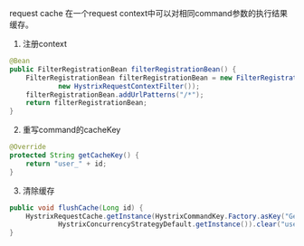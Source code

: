 

request cache
在一个request context中可以对相同command参数的执行结果缓存。
1. 注册context
```java
@Bean
public FilterRegistrationBean filterRegistrationBean() {
    FilterRegistrationBean filterRegistrationBean = new FilterRegistrationBean(
            new HystrixRequestContextFilter());
    filterRegistrationBean.addUrlPatterns("/*");
    return filterRegistrationBean;
}
```
2. 重写command的cacheKey
```java
@Override
protected String getCacheKey() {
    return "user_" + id;
}
```
3. 清除缓存
```java
public void flushCache(Long id) {
    HystrixRequestCache.getInstance(HystrixCommandKey.Factory.asKey("GetUserCommand"),
            HystrixConcurrencyStrategyDefault.getInstance()).clear("user_" + id);
}
```